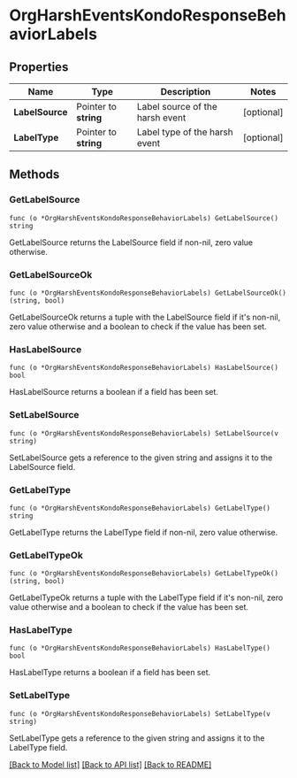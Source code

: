 # OrgHarshEventsKondoResponseBehaviorLabels

## Properties

Name | Type | Description | Notes
------------ | ------------- | ------------- | -------------
**LabelSource** | Pointer to **string** | Label source of the harsh event | [optional] 
**LabelType** | Pointer to **string** | Label type of the harsh event | [optional] 

## Methods

### GetLabelSource

`func (o *OrgHarshEventsKondoResponseBehaviorLabels) GetLabelSource() string`

GetLabelSource returns the LabelSource field if non-nil, zero value otherwise.

### GetLabelSourceOk

`func (o *OrgHarshEventsKondoResponseBehaviorLabels) GetLabelSourceOk() (string, bool)`

GetLabelSourceOk returns a tuple with the LabelSource field if it's non-nil, zero value otherwise
and a boolean to check if the value has been set.

### HasLabelSource

`func (o *OrgHarshEventsKondoResponseBehaviorLabels) HasLabelSource() bool`

HasLabelSource returns a boolean if a field has been set.

### SetLabelSource

`func (o *OrgHarshEventsKondoResponseBehaviorLabels) SetLabelSource(v string)`

SetLabelSource gets a reference to the given string and assigns it to the LabelSource field.

### GetLabelType

`func (o *OrgHarshEventsKondoResponseBehaviorLabels) GetLabelType() string`

GetLabelType returns the LabelType field if non-nil, zero value otherwise.

### GetLabelTypeOk

`func (o *OrgHarshEventsKondoResponseBehaviorLabels) GetLabelTypeOk() (string, bool)`

GetLabelTypeOk returns a tuple with the LabelType field if it's non-nil, zero value otherwise
and a boolean to check if the value has been set.

### HasLabelType

`func (o *OrgHarshEventsKondoResponseBehaviorLabels) HasLabelType() bool`

HasLabelType returns a boolean if a field has been set.

### SetLabelType

`func (o *OrgHarshEventsKondoResponseBehaviorLabels) SetLabelType(v string)`

SetLabelType gets a reference to the given string and assigns it to the LabelType field.


[[Back to Model list]](../README.md#documentation-for-models) [[Back to API list]](../README.md#documentation-for-api-endpoints) [[Back to README]](../README.md)


